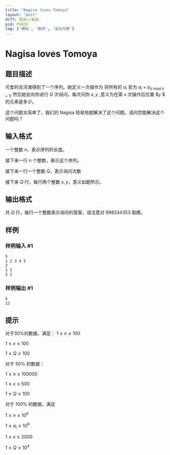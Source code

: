 ```yaml
---
title: "Nagisa loves Tomoya"
layout: "post"
diff: 提高+/省选-
pid: P4828
tag: ['模拟', '数学', '洛谷月赛']
---
```

# Nagisa loves Tomoya
## 题目描述

可爱的古河渚得到了一个序列。她定义一次操作为 将所有的 $a_i$ 变为 $a_i+a_{(i\ mod \ n+1)}$ 
然后她会向你进行 $Q$ 次询问，每次问你 $x,y$ ,意义为在第 $x$ 次操作后位置 $y $ 的元素是多少。

这个问题太简单了，我们的 Nagisa 轻易地就解决了这个问题。请问您能解决这个问题吗？

## 输入格式

一个整数 $n$，表示序列的长度。

接下来一行 $n$ 个整数，表示这个序列。


接下来一行一个整数 $Q$，表示询问次数

接下来 $Q$ 行，每行两个整数 $x,y$，意义如题所示。
## 输出格式

共 $Q$ 行，每行一个整数表示询问的答案，请注意对 $998244353$ 取模。
## 样例

### 样例输入 #1
```
5
1 2 3 4 5
2
1 2
2 2
```
### 样例输出 #1
```
5
12
```
## 提示

对于$30 \%$的数据，满足：
$1 \leq n \leq 100$

$1 \leq x \leq 100$

$1 \leq Q \leq 100$

对于 $50\%$ 的数据：

$1\leq n \leq 100000$

$1 \leq x \leq 500$

$1 \leq Q \leq 100$

对于 $100 \%$ 的数据，满足

$1 \leq n \leq 10^6$

$1 \leq a_i \leq 10^9$

$1 \leq x \leq 2000$

$1 \leq Q \leq 10^4$
